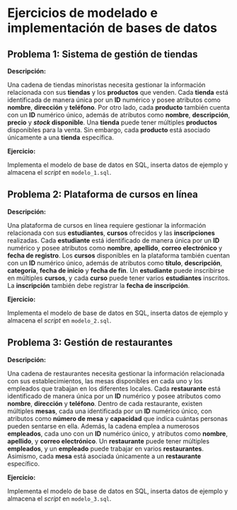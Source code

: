 # Ejercicios de modelado e implementación de bases de datos

## Problema 1: Sistema de gestión de tiendas

**Descripción:**

Una cadena de tiendas minoristas necesita gestionar la información relacionada con sus **tiendas** y los **productos** que venden. Cada **tienda** está identificada de manera única por un **ID** numérico y posee atributos como **nombre**, **dirección** y **teléfono**. Por otro lado, cada **producto** también cuenta con un **ID** numérico único, además de atributos como **nombre**, **descripción**, **precio** y **_stock_ disponible**. Una **tienda** puede tener múltiples **productos** disponibles para la venta. Sin embargo, cada **producto** está asociado únicamente a una **tienda** específica.

**Ejercicio:**

Implementa el modelo de base de datos en SQL, inserta datos de ejemplo y almacena el _script_ en `modelo_1.sql`.

## Problema 2: Plataforma de cursos en línea

**Descripción:**

Una plataforma de cursos en línea requiere gestionar la información relacionada con sus **estudiantes**, **cursos** ofrecidos y las **inscripciones** realizadas. Cada **estudiante** está identificado de manera única por un **ID** numérico y posee atributos como **nombre**, **apellido**, **correo electrónico** y **fecha de registro**. Los **cursos** disponibles en la plataforma también cuentan con un **ID** numérico único, además de atributos como **título**, **descripción**, **categoría**, **fecha de inicio** y **fecha de fin**. Un **estudiante** puede inscribirse en múltiples **cursos**, y cada **curso** puede tener varios **estudiantes** inscritos. La **inscripción** también debe registrar la **fecha de inscripción**.

**Ejercicio:**

Implementa el modelo de base de datos en SQL, inserta datos de ejemplo y almacena el _script_ en `modelo_2.sql`.

## Problema 3: Gestión de restaurantes

**Descripción:**

Una cadena de restaurantes necesita gestionar la información relacionada con sus establecimientos, las mesas disponibles en cada uno y los empleados que trabajan en los diferentes locales. Cada **restaurante** está identificado de manera única por un **ID** numérico y posee atributos como **nombre**, **dirección** y **teléfono**. Dentro de cada restaurante, existen múltiples **mesas**, cada una identificada por un **ID** numérico único, con atributos como **número de mesa** y **capacidad** que indica cuántas personas pueden sentarse en ella. Además, la cadena emplea a numerosos **empleados**, cada uno con un **ID** numérico único, y atributos como **nombre**, **apellido**, y **correo electrónico**. Un **restaurante** puede tener múltiples **empleados**, y un **empleado** puede trabajar en varios **restaurantes**. Asimismo, cada **mesa** está asociada únicamente a un **restaurante** específico.

**Ejercicio:**

Implementa el modelo de base de datos en SQL, inserta datos de ejemplo y almacena el _script_ en `modelo_3.sql`.
